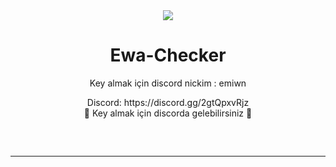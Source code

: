   <div align="center">
  <div>
    <img  src="https://resimlink.com/Xc2R9ST.gif">
  </div>

# Ewa-Checker
Key almak için discord nickim : emiwn 
  
<p align="center">
    Discord: https://discord.gg/2gtQpxvRjz
  <br>
      🔱 Key almak için discorda gelebilirsiniz 🔱
<hr style="border-radius: 2%; margin-top: 60px; margin-bottom: 60px;" noshade="" size="20" width="100%">
</p>
<br>




